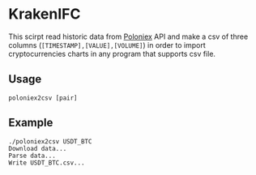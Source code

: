 # KrakenIFC
This scirpt read historic data from [Poloniex](https://poloniex.com/) API and make a csv of three columns (`[TIMESTAMP],[VALUE],[VOLUME]`) in order to import cryptocurrencies charts in any program that supports csv file.

## Usage
```
poloniex2csv [pair] 
```

## Example
```
./poloniex2csv USDT_BTC
Download data...
Parse data...
Write USDT_BTC.csv...
```
